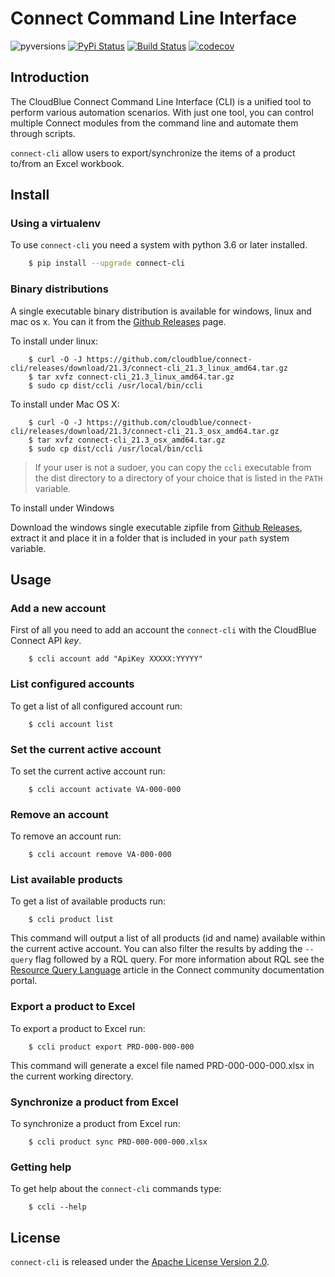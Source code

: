 # Connect Command Line Interface

![pyversions](https://img.shields.io/pypi/pyversions/connect-cli.svg) [![PyPi Status](https://img.shields.io/pypi/v/connect-cli.svg)](https://pypi.org/project/connect-cli/) [![Build Status](https://travis-ci.org/cloudblue/connect-cli.svg?branch=master)](https://travis-ci.org/cloudblue/connect-cli) [![codecov](https://codecov.io/gh/cloudblue/connect-cli/branch/master/graph/badge.svg)](https://codecov.io/gh/cloudblue/connect-cli)


## Introduction

The CloudBlue Connect Command Line Interface (CLI) is a unified tool to perform various automation scenarios. With just one tool, you can control multiple Connect modules from the command line and automate them through scripts.

`connect-cli` allow users to export/synchronize the items of a product to/from an Excel workbook.


## Install

### Using a virtualenv

To use `connect-cli` you need a system with python 3.6 or later installed.

```sh
    $ pip install --upgrade connect-cli
```    

### Binary distributions

A single executable binary distribution is available for windows, linux and mac os x.
You can it from the [Github Releases](https://github.com/cloudblue/connect-cli/releases) page.

To install under linux:

```
    $ curl -O -J https://github.com/cloudblue/connect-cli/releases/download/21.3/connect-cli_21.3_linux_amd64.tar.gz
    $ tar xvfz connect-cli_21.3_linux_amd64.tar.gz
    $ sudo cp dist/ccli /usr/local/bin/ccli
```

To install under Mac OS X:

```
    $ curl -O -J https://github.com/cloudblue/connect-cli/releases/download/21.3/connect-cli_21.3_osx_amd64.tar.gz
    $ tar xvfz connect-cli_21.3_osx_amd64.tar.gz
    $ sudo cp dist/ccli /usr/local/bin/ccli
```

> If your user is not a sudoer, you can copy the `ccli` executable from the dist directory to a directory of your choice
> that is listed in the `PATH` variable.


To install under Windows

Download the windows single executable zipfile from [Github Releases](https://github.com/cloudblue/connect-cli/releases/download/21.3/connect-cli_21.3_windows_amd64.tar.gz), extract it and place it in a folder that is included in your `path` system variable.


## Usage

### Add a new account

First of all you need to add an account the `connect-cli` with the CloudBlue Connect API *key*.

```
    $ ccli account add "ApiKey XXXXX:YYYYY"
```

### List configured accounts

To get a list of all configured account run:

```
    $ ccli account list
```


### Set the current active account

To set the current active account run:

```
    $ ccli account activate VA-000-000
```

### Remove an account

To remove an account run:

```
    $ ccli account remove VA-000-000
```

### List available products

To get a list of available products run:

```
    $ ccli product list
```

This command will output a list of all products (id and name) available within the current active account.
You can also filter the results by adding the ``--query`` flag followed by a RQL query.
For more information about RQL see the [Resource Query Language](https://connect.cloudblue.com/community/api/rql/)
article in the Connect community documentation portal.


### Export a product to Excel

To export a product to Excel run:

```
    $ ccli product export PRD-000-000-000
```

This command will generate a excel file named PRD-000-000-000.xlsx in the current working directory.


### Synchronize a product from Excel

To synchronize a product from Excel run:

```
    $ ccli product sync PRD-000-000-000.xlsx
```


### Getting help

To get help about the `connect-cli` commands type:

```
    $ ccli --help
```

## License

`connect-cli` is released under the [Apache License Version 2.0](https://www.apache.org/licenses/LICENSE-2.0).
